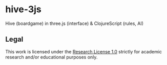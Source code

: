# hive-3js
Hive (boardgame) in three.js (interface) &amp; ClojureScript (rules, AI)

## Legal
This work is licensed under the [Research License 1.0](LICENSE.md) strictly for academic research and/or educational purposes only.

